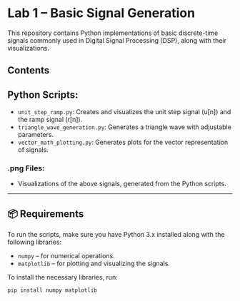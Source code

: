 # Lab 1 – Basic Signal Generation

This repository contains Python implementations of basic discrete-time signals commonly used in Digital Signal Processing (DSP), along with their visualizations.

## Contents

## Python Scripts:

- `unit_step_ramp.py`: Creates and visualizes the unit step signal (u[n]) and the ramp signal (r[n]).
- `triangle_wave_generation.py`: Generates a triangle wave with adjustable parameters.
- `vector_math_plotting.py`: Generates plots for the vector representation of signals.

### .png Files:
- Visualizations of the above signals, generated from the Python scripts.

---

## 📦 Requirements

To run the scripts, make sure you have Python 3.x installed along with the following libraries:

- `numpy` – for numerical operations.
- `matplotlib` – for plotting and visualizing the signals.

To install the necessary libraries, run:

```bash
pip install numpy matplotlib
